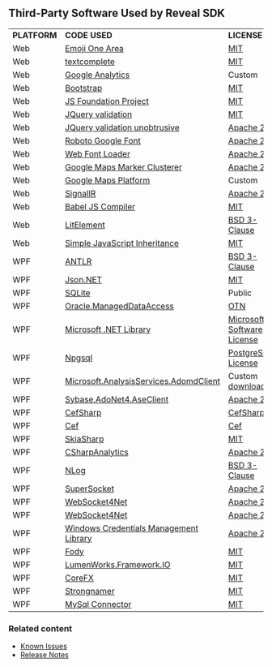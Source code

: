 ## Third-Party Software Used by Reveal SDK

|              |                                                                                                               |                                                                                                            |
| ------------ | ------------------------------------------------------------------------------------------------------------- | ---------------------------------------------------------------------------------------------------------- |
| **PLATFORM** | **CODE USED**                                                                                                 | **LICENSE**                                                                                                |
| Web          | [Emoji One Area](https://github.com/mervick/emojionearea)                                                     | [MIT](https://opensource.org/licenses/mit-license.html)                                                    |
| Web          | [textcomplete](https://github.com/yuku/jquery-textcomplete)                                                   | [MIT](https://opensource.org/licenses/mit-license.html)                                                    |
| Web          | [Google Analytics](https://marketingplatform.google.com/about/analytics/terms/us/)                            | Custom                                                                                                     |
| Web          | [Bootstrap](https://github.com/twbs/bootstrap)                                                                | [MIT](https://opensource.org/licenses/mit-license.html)                                                    |
| Web          | [JS Foundation Project](https://jquery.org/license/)                                                          | [MIT](https://opensource.org/licenses/mit-license.html)                                                    |
| Web          | [JQuery validation](https://github.com/jquery-validation)                                                     | [MIT](https://opensource.org/licenses/mit-license.html)                                                    |
| Web          | [JQuery validation unobtrusive](https://github.com/aspnet/jquery-validation-unobtrusive/)                     | [Apache 2.0](https://opensource.org/licenses/apache2.0.php)                                                |
| Web          | [Roboto Google Font](https://fonts.google.com/specimen/Roboto)                                                | [Apache 2.0](https://opensource.org/licenses/apache2.0.php)                                                |
| Web          | [Web Font Loader](https://github.com/typekit/webfontloader)                                                   | [Apache 2.0](https://opensource.org/licenses/apache2.0.php)                                                |
| Web          | [Google Maps Marker Clusterer](https://github.com/googlemaps/js-marker-clusterer)                             | [Apache 2.0](https://opensource.org/licenses/apache2.0.php)                                                |
| Web          | [Google Maps Platform](https://cloud.google.com/maps-platform/terms/?&sign=0)                                 | Custom                                                                                                     |
| Web          | [SignalIR](https://github.com/aspnet/SignalR)                                                                 | [Apache 2.0](https://opensource.org/licenses/apache2.0.php)                                                |
| Web          | [Babel JS Compiler](https://github.com/babel/babel)                                                           | [MIT](https://opensource.org/licenses/mit-license.html)                                                    |
| Web          | [LitElement](https://github.com/Polymer/lit-element)                                                          | [BSD 3-Clause](https://opensource.org/licenses/BSD-3-Clause)                                                    |
| Web          | [Simple JavaScript Inheritance](https://johnresig.com/blog/simple-javascript-inheritance/)                    | [MIT](https://opensource.org/licenses/mit-license.html)                                                    |
| WPF          | [ANTLR](https://github.com/antlr/antlr4)                                                                      | [BSD 3-Clause](https://opensource.org/licenses/BSD-3-Clause)                                               |
| WPF          | [Json.NET](https://www.newtonsoft.com/json)                                                                   | [MIT](https://opensource.org/licenses/mit-license.html)                                                    |
| WPF          | [SQLite](https://www.sqlite.org/copyright.html)                                                               | Public                                                                                                     |
| WPF          | [Oracle.ManagedDataAccess](https://www.nuget.org/packages/Oracle.ManagedDataAccess)                             | [OTN](https://www.oracle.com/downloads/licenses/distribution-license.html)                                 |
| WPF          | [Microsoft .NET Library](https://www.microsoft.com/net/dotnet_library_license.htm)                            | [Microsoft Software License](https://www.microsoft.com/net/dotnet_library_license.htm)                     |
| WPF          | [Npgsql](https://github.com/npgsql/npgsql)| [PostgreSQL License](https://github.com/npgsql/npgsql/blob/master/LICENSE)|
| WPF | [Microsoft.AnalysisServices.AdomdClient](https://www.nuget.org/packages/Microsoft.AnalysisServices.AdomdClient.retail.amd64/) | Custom [download](https://go.microsoft.com/fwlink/?linkid=852895) |
| WPF          | [Sybase.AdoNet4.AseClient](https://www.nuget.org/packages/AdoNetCore.AseClient/) | [Apache 2.0](https://opensource.org/licenses/apache2.0.php)                                              |
| WPF          | [CefSharp](https://github.com/cefsharp/cefsharp)                                                              | [CefSharp](https://raw.githubusercontent.com/cefsharp/cef-binary/master/LICENSE.txt)                       |
| WPF          | [Cef](https://github.com/chromiumembedded/cef)                                                                | [Cef](https://raw.githubusercontent.com/cefsharp/cef-binary/master/LICENSE.txt)                            |
| WPF          | [SkiaSharp](https://github.com/mono/SkiaSharp)                                                                | [MIT](https://opensource.org/licenses/mit-license.html)                                                    |
| WPF          | [CSharpAnalytics](https://github.com/AttackPattern/CSharpAnalytics)                                           | [Apache 2.0](https://opensource.org/licenses/apache2.0.php)                                                |
| WPF          | [NLog](https://github.com/NLog/NLog)                                                                          | [BSD 3-Clause](https://opensource.org/licenses/BSD-3-Clause)                                               |
| WPF          | [SuperSocket](https://github.com/kerryjiang/SuperSocket)                                                      | [Apache 2.0](https://opensource.org/licenses/apache2.0.php)                                                |
| WPF          | [WebSocket4Net](https://github.com/kerryjiang/WebSocket4Net)                                                  | [Apache 2.0](https://opensource.org/licenses/apache2.0.php)                                                |
| WPF          | [WebSocket4Net](https://github.com/kerryjiang/WebSocket4Net)                                                  | [Apache 2.0](https://opensource.org/licenses/apache2.0.php)                                                |
| WPF          | [Windows Credentials Management Library](https://archive.codeplex.com/?p=credentialmanagement)                | [Apache 2.0](https://opensource.org/licenses/apache2.0.php)                                                |
| WPF          | [Fody](https://github.com/Fody/Fody)                                                                          | [MIT](https://opensource.org/licenses/mit-license.html)                                                    |
| WPF          | [LumenWorks.Framework.IO](https://www.codeproject.com/Articles/9258/A-Fast-CSV-Reader)                        | [MIT](https://opensource.org/licenses/mit-license.html)                                                    |
| WPF          | [CoreFX](https://github.com/dotnet/corefx)                                                                    | [MIT](https://opensource.org/licenses/mit-license.html)                                                    |
| WPF          | [Strongnamer](https://github.com/dsplaisted/strongnamer)                                                      | [MIT](https://opensource.org/licenses/mit-license.html)                                                    |
| WPF | [MySql Connector](https://github.com/mysql-net/MySqlConnector) | [MIT](https://opensource.org/licenses/mit-license.html)                                                    |

### Related content
  - [Known Issues](known-issues.md)
  - [Release Notes](release-notes.md)
